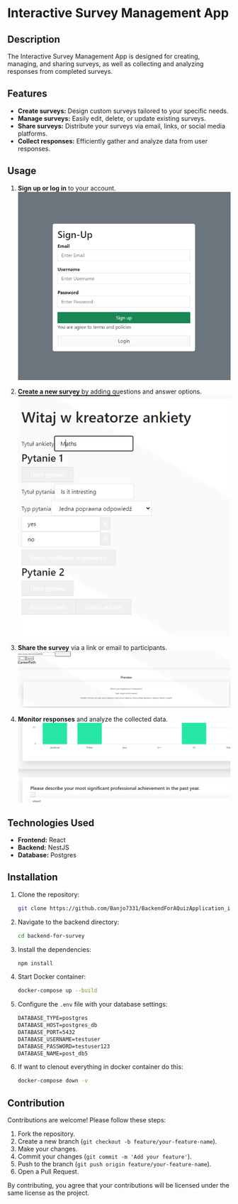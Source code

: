 # Interactive Survey Management App

## Description

The Interactive Survey Management App is designed for creating, managing, and sharing surveys, as well as collecting and analyzing responses from completed surveys.

## Features

- **Create surveys:** Design custom surveys tailored to your specific needs.
- **Manage surveys:** Easily edit, delete, or update existing surveys.
- **Share surveys:** Distribute your surveys via email, links, or social media platforms.
- **Collect responses:** Efficiently gather and analyze data from user responses.

## Usage

1. **Sign up or log in** to your account.
   ![Sign Up or Log In](doc-pics/lohin.png)
   
2. **Create a new survey** by adding questions and answer options.
   ![Create Survey](doc-pics/create.png)
   
3. **Share the survey** via a link or email to participants.
   ![Share Survey](doc-pics/share.png)
   
4. **Monitor responses** and analyze the collected data.
   ![Monitor Responses](doc-pics/monitor.png)

## Technologies Used

- **Frontend:** React
- **Backend:** NestJS
- **Database:** Postgres

## Installation

1. Clone the repository:

    ```bash
    git clone https://github.com/Banjo7331/BackendForAQuizApplication_in_NestJS.git
    ```

2. Navigate to the backend directory:

    ```bash
    cd backend-for-survey
    ```

3. Install the dependencies:

    ```bash
    npm install
    ```

4. Start Docker container:

    ```bash
    docker-compose up --build
    ```

5. Configure the `.env` file with your database settings:

    ```
    DATABASE_TYPE=postgres
    DATABASE_HOST=postgres_db
    DATABASE_PORT=5432
    DATABASE_USERNAME=testuser
    DATABASE_PASSWORD=testuser123
    DATABASE_NAME=post_db5
    ```

6. If want to clenout everything in docker container do this:

    ```bash
    docker-compose down -v
    ```

## Contribution

Contributions are welcome! Please follow these steps:

1. Fork the repository.
2. Create a new branch (`git checkout -b feature/your-feature-name`).
3. Make your changes.
4. Commit your changes (`git commit -m 'Add your feature'`).
5. Push to the branch (`git push origin feature/your-feature-name`).
6. Open a Pull Request.

By contributing, you agree that your contributions will be licensed under the same license as the project.


